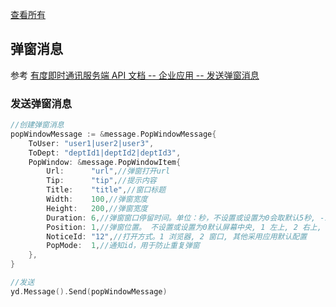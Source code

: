 [查看所有](/docs/EnterpriseApplication/README.md)
## 弹窗消息

参考 [有度即时通讯服务端 API 文档 -- 企业应用 -- 发送弹窗消息](https://youdu.im/doc/api/c01_00006.html)

### 发送弹窗消息

```go
//创建弹窗消息
popWindowMessage := &message.PopWindowMessage{
    ToUser: "user1|user2|user3",
    ToDept: "deptId1|deptId2|deptId3",
    PopWindow: &message.PopWindowItem{
        Url:      "url",//弹窗打开url
        Tip:      "tip",//提示内容
        Title:    "title",//窗口标题
        Width:    100,//弹窗宽度
        Height:   200,//弹窗宽度
        Duration: 6,//弹窗窗口停留时间。单位：秒，不设置或设置为0会取默认5秒, -1为永久
        Position: 1,//弹窗位置。 不设置或设置为0默认屏幕中央, 1 左上, 2 右上, 3 右下, 4 左下
        NoticeId: "12",//打开方式。1 浏览器, 2 窗口, 其他采用应用默认配置
        PopMode:  1,//通知id，用于防止重复弹窗
    },
}

//发送
yd.Message().Send(popWindowMessage)
```